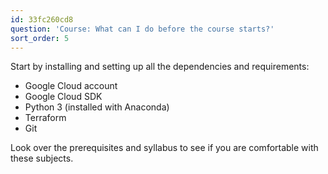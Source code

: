 ```yaml
---
id: 33fc260cd8
question: 'Course: What can I do before the course starts?'
sort_order: 5
---
```


Start by installing and setting up all the dependencies and requirements:

- Google Cloud account
- Google Cloud SDK
- Python 3 (installed with Anaconda)
- Terraform
- Git

Look over the prerequisites and syllabus to see if you are comfortable with these subjects.